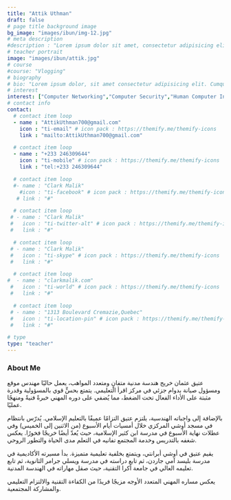 ```yaml
---
title: "Attik Uthman"
draft: false
# page title background image
bg_image: "images/ibun/img-12.jpg"
# meta description
#description : "Lorem ipsum dolor sit amet, consectetur adipisicing elit, sed do eiusmod tempor incididunt ut labore. dolore magna aliqua. Ut enim ad minim veniam, quis nostrud."
# teacher portrait
image: "images/ibun/attik.jpg"
# course
#course: "Vlogging"
# biography
# bio: "Lorem ipsum dolor, sit amet consectetur adipisicing elit. Cumque accusamus tenetur ea harum delectus ab consequatur excepturi, odit qui in quo quia voluptate nam optio, culpa aspernatur. Error placeat iusto officia voluptas quae."
# interest
interest: ["Computer Networking","Computer Security","Human Computer Interfacing"]
# contact info
contact:
  # contact item loop
  - name : "AttikUthman700@gmail.com"
    icon : "ti-email" # icon pack : https://themify.me/themify-icons
    link : "mailto:AttikUthman700@gmail.com"

  # contact item loop
  - name : "+233 246309644"
    icon : "ti-mobile" # icon pack : https://themify.me/themify-icons
    link : "tel:+233 246309644"

  # contact item loop
  #- name : "Clark Malik"
    #icon : "ti-facebook" # icon pack : https://themify.me/themify-icons
   # link : "#"

  # contact item loop
 # - name : "Clark Malik"
 #   icon : "ti-twitter-alt" # icon pack : https://themify.me/themify-icons
 #   link : "#"

  # contact item loop
 # - name : "Clark Malik"
 #   icon : "ti-skype" # icon pack : https://themify.me/themify-icons
 #   link : "#"

  # contact item loop
#  - name : "clarkmalik.com"
 #   icon : "ti-world" # icon pack : https://themify.me/themify-icons
 #   link : "#"

  # contact item loop
 # - name : "1313 Boulevard Cremazie,Quebec"
 #   icon : "ti-location-pin" # icon pack : https://themify.me/themify-icons
 #   link : "#"

# type
type: "teacher"
---
```


### About Me

عتيق عثمان خريج هندسة مدنية متفانٍ ومتعدد المواهب، يعمل حاليًا مهندس موقع ومسؤول صيانة بدوام جزئي في مركز اقرأ التعليمي. يتمتع بحسٍّ قوي بالمسؤولية وقدرة مثبتة على الأداء الفعال تحت الضغط، مما يُضفي على دوره المهني خبرةً فنيةً ومنهجًا عمليًا.

بالإضافة إلى واجباته الهندسية، يلتزم عتيق التزامًا عميقًا بالتعليم الإسلامي. يُدرّس بانتظام في مسجد أوشي المركزي خلال أمسيات أيام الأسبوع (من الاثنين إلى الخميس) وفي عطلات نهاية الأسبوع في مدرسة ابن كثير الإسلامية، حيث يُعدّ أيضًا خريجًا فخورًا. يعكس شغفه بالتدريس وخدمة المجتمع تفانيه في التعلم مدى الحياة والتطور الروحي.

يقيم عتيق في أوشي أبرانتي، ويتمتع بخلفية تعليمية متميزة. بدأ مسيرته الأكاديمية في مدرسة بليسد آمي جاردن، ثم تابع دراسته في مدرسة ويسلي جرامر الثانوية، ثم تابع تعليمه العالي في جامعة أكرا التقنية، حيث صقل مهاراته في الهندسة المدنية.

يعكس مساره المهني المتعدد الأوجه مزيجًا فريدًا من الكفاءة التقنية والالتزام التعليمي والمشاركة المجتمعية.
